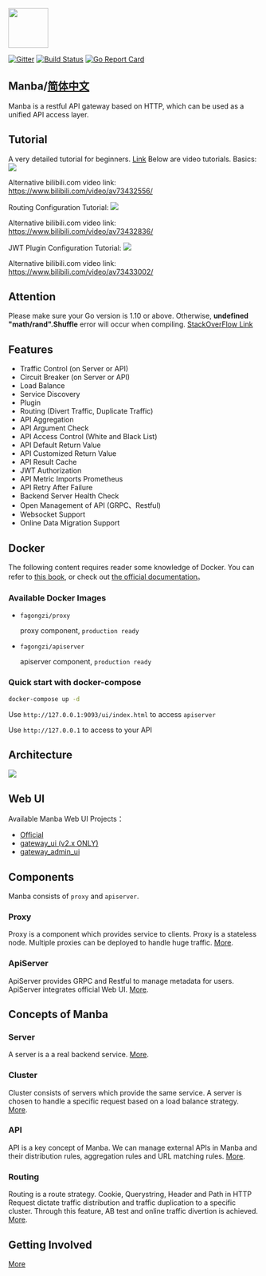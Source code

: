 <img src="./images/logo.png" height=80></img>

[![Gitter](https://badges.gitter.im/fagongzi/gateway.svg)](https://gitter.im/fagongzi/gateway?utm_source=badge&utm_medium=badge&utm_campaign=pr-badge)
[![Build Status](https://api.travis-ci.org/fagongzi/gateway.svg)](https://travis-ci.org/fagongzi/gateway)
[![Go Report Card](https://goreportcard.com/badge/github.com/fagongzi/gateway)](https://goreportcard.com/report/github.com/fagongzi/gateway)

Manba/[简体中文](README_CN.md)
-------
Manba is a restful API gateway based on HTTP, which can be used as a unified API access layer.

## Tutorial
A very detailed tutorial for beginners. [Link](./docs/tutorial.md)
Below are video tutorials.
Basics:
[![](https://img.youtube.com/vi/2qMWmdcw7o4/0.jpg)](https://www.youtube.com/watch?v=2qMWmdcw7o4)

Alternative bilibili.com video link: https://www.bilibili.com/video/av73432556/

Routing Configuration Tutorial:
[![](https://img.youtube.com/vi/D1pI6opB_ks/0.jpg)](https://www.youtube.com/watch?v=D1pI6opB_ks)

Alternative bilibili.com video link: https://www.bilibili.com/video/av73432836/

JWT Plugin Configuration Tutorial:
[![](https://img.youtube.com/vi/sLb16YDSlBs/0.jpg)](https://www.youtube.com/watch?v=sLb16YDSlBs)

Alternative bilibili.com video link: https://www.bilibili.com/video/av73433002/

## Attention
Please make sure your Go version is 1.10 or above. Otherwise, **undefined "math/rand".Shuffle** error will occur when compiling. [StackOverFlow Link](https://stackoverflow.com/questions/52172794/getting-undefined-rand-shuffle-in-golang)


## Features
* Traffic Control (on Server or API)
* Circuit Breaker (on Server or API)
* Load Balance
* Service Discovery
* Plugin
* Routing (Divert Traffic, Duplicate Traffic)
* API Aggregation
* API Argument Check
* API Access Control (White and Black List)
* API Default Return Value
* API Customized Return Value
* API Result Cache
* JWT Authorization
* API Metric Imports Prometheus
* API Retry After Failure
* Backend Server Health Check
* Open Management of API (GRPC、Restful)
* Websocket Support
* Online Data Migration Support

## Docker

The following content requires reader some knowledge of Docker. You can refer to [this book][2], or check out [the official documentation][1]。

### Available Docker Images
* `fagongzi/proxy`

   proxy component, `production ready`

* `fagongzi/apiserver`

   apiserver component, `production ready`

### Quick start with docker-compose
```bash
docker-compose up -d
```

Use `http://127.0.0.1:9093/ui/index.html` to access `apiserver`

Use `http://127.0.0.1` to access to your API

## Architecture
![](./images/arch.png)

## Web UI
Available Manba Web UI Projects：
* [Official](https://github.com/fagongzi/gateway-ui-vue)
* [gateway_ui (v2.x ONLY)](https://github.com/archfish/gateway_ui)
* [gateway_admin_ui](https://github.com/wilehos/gateway_admin_ui)

## Components
Manba consists of `proxy` and `apiserver`.

### Proxy
Proxy is a component which provides service to clients. Proxy is a stateless node. Multiple proxies can be deployed to handle huge traffic.
[More](./docs/proxy.md).

### ApiServer
ApiServer provides GRPC and Restful to manage metadata for users. ApiServer integrates  official Web UI.
[More](./docs/apiserver.md).

## Concepts of Manba
### Server
A server is a a real backend service.
[More](./docs/server.md).

### Cluster
Cluster consists of servers which provide the same service. A server is chosen to handle a specific request based on a load balance strategy.
[More](./docs/cluster.md).

### API
API is a key concept of Manba. We can manage external APIs in Manba and their distribution rules, aggregation rules and URL matching rules.
[More](./docs/api.md).

### Routing
Routing is a route strategy. Cookie, Querystring, Header and Path in HTTP Request dictate traffic distribution and traffic duplication to a specific cluster. Through this feature, AB test and online traffic divertion is achieved.
[More](./docs/routing.md).

## Getting Involved
[More](./docs/build.md)



[1]: https://docs.docker.com/ "Docker Documentation"
[2]: https://github.com/yeasy/docker_practice "docker_practice"
